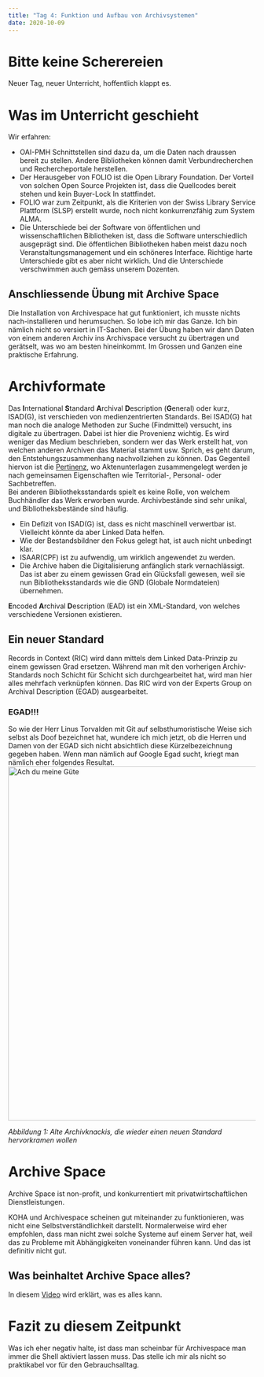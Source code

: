 ```yaml
---
title: "Tag 4: Funktion und Aufbau von Archivsystemen"
date: 2020-10-09
---
```

# Bitte keine Scherereien
Neuer Tag, neuer Unterricht, hoffentlich klappt es. 

# Was im Unterricht geschieht
Wir erfahren:
* OAI-PMH Schnittstellen sind dazu da, um die Daten nach draussen bereit zu stellen. Andere Bibliotheken können damit Verbundrecherchen und Rechercheportale herstellen. 
* Der Herausgeber von FOLIO ist die Open Library Foundation. Der Vorteil von solchen Open Source Projekten ist, dass die Quellcodes bereit stehen und kein Buyer-Lock In stattfindet. 
* FOLIO war zum Zeitpunkt, als die Kriterien von der Swiss Library Service Plattform (SLSP) erstellt wurde, noch nicht konkurrenzfähig zum System ALMA. 
* Die Unterschiede bei der Software von öffentlichen und wissenschaftlichen Bibliotheken ist, dass die Software unterschiedlich ausgeprägt sind. Die öffentlichen Bibliotheken haben meist dazu noch Veranstaltungsmanagement und ein schöneres Interface. Richtige harte Unterschiede gibt es aber nicht wirklich. Und die Unterschiede verschwimmen auch gemäss unserem Dozenten. 
## Anschliessende Übung mit Archive Space
Die Installation von Archivespace hat gut funktioniert, ich musste nichts nach-installieren und herumsuchen. So lobe ich mir das Ganze. Ich bin nämlich nicht so versiert in IT-Sachen. 
Bei der Übung haben wir dann Daten von einem anderen Archiv ins Archivspace versucht zu übertragen und gerätselt, was wo am besten hineinkommt. Im Grossen und Ganzen eine praktische Erfahrung. 

# Archivformate
Das **I**nternational **S**tandard **A**rchival **D**escription (**G**eneral) oder kurz, ISAD(G), ist verschieden von medienzentrierten Standards. Bei ISAD(G) hat man noch die analoge Methoden zur Suche (Findmittel) versucht, ins digitale zu übertragen. Dabei ist hier die Provenienz wichtig. Es wird weniger das Medium beschrieben, sondern wer das Werk erstellt hat, von welchen anderen Archiven das Material stammt usw. Sprich, es geht darum, den Entstehungszusammenhang nachvollziehen zu können. 
Das Gegenteil hiervon ist die [Pertinenz](https://de.wikipedia.org/wiki/Pertinenzprinzip), wo Aktenunterlagen zusammengelegt werden je nach gemeinsamen Eigenschaften wie Territorial-, Personal- oder Sachbetreffen.  
Bei anderen Bibliotheksstandards spielt es keine Rolle, von welchem Buchhändler das Werk erworben wurde. Archivbestände sind sehr unikal, und Bibliotheksbestände sind häufig.

* Ein Defizit von ISAD(G) ist, dass es nicht maschinell verwertbar ist. Vielleicht könnte da aber Linked Data helfen. 
* Wie der Bestandsbildner den Fokus gelegt hat, ist auch nicht unbedingt klar. 
* ISAAR(CPF) ist zu aufwendig, um wirklich angewendet zu werden. 
* Die Archive haben die Digitalisierung anfänglich stark vernachlässigt. Das ist aber zu einem gewissen Grad ein Glücksfall gewesen, weil sie nun Bibliotheksstandards wie die GND (Globale Normdateien) übernehmen. 

**E**ncoded **A**rchival **D**escription (EAD) ist ein XML-Standard, von welches verschiedene Versionen existieren. 

## Ein neuer Standard
Records in Context (RIC) wird dann mittels dem Linked Data-Prinzip zu einem gewissen Grad ersetzen. Während man mit den vorherigen Archiv-Standards noch Schicht für Schicht sich durchgearbeitet hat, wird man hier alles mehrfach verknüpfen können. Das RIC wird von der Experts Group on Archival Description (EGAD) ausgearbeitet. 

### EGAD!!! 
So wie der Herr Linus Torvalden mit Git auf selbsthumoristische Weise sich selbst als Doof bezeichnet hat, wundere ich mich jetzt, ob die Herren und Damen von der EGAD sich nicht absichtlich diese Kürzelbezeichnung gegeben haben. Wenn man nämlich auf Google Egad sucht, kriegt man nämlich eher folgendes Resultat. 
<img src="https://raw.githubusercontent.com/charleswinkler/charleswinkler.github.io/master/_images/egads.png" alt="Ach du meine Güte" width="720">

_Abbildung 1: Alte Archivknackis, die wieder einen neuen Standard hervorkramen wollen_

# Archive Space
Archive Space ist non-profit, und konkurrentiert mit privatwirtschaftlichen Dienstleistungen. 

KOHA und Archivespace scheinen gut miteinander zu funktionieren, was nicht eine Selbstverständlichkeit darstellt. Normalerweise wird eher empfohlen, dass man nicht zwei solche Systeme auf einem Server hat, weil das zu Probleme mit Abhängigkeiten voneinander führen kann. Und das ist definitiv nicht gut. 

## Was beinhaltet Archive Space alles?
In diesem [Video](https://www.youtube.com/watch?v=_NfYIs8r07g) wird erklärt, was es alles kann. 

# Fazit zu diesem Zeitpunkt
Was ich eher negativ halte, ist dass man scheinbar für Archivespace man immer die Shell aktiviert lassen muss. Das stelle ich mir als nicht so praktikabel vor für den Gebrauchsalltag. 
